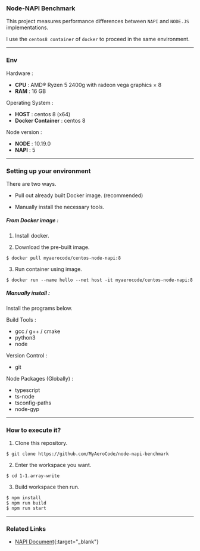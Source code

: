 ### Node-NAPI Benchmark

This project measures performance differences between `NAPI` and `NODE.JS` implementations.

I use the `centos8 container`  of `docker` to proceed in the same environment.

---

### Env

Hardware : 

- **CPU** : AMD® Ryzen 5 2400g with radeon vega graphics × 8
- **RAM** : 16 GB


Operating System :

- **HOST**   : centos 8 (x64)
- **Docker Container** : centos 8

Node version : 

- **NODE** : 10.19.0
- **NAPI** : 5

---

### Setting up your environment

There are two ways.

- Pull out already built Docker image. (recommended)

- Manually install the necessary tools.

##### From Docker image :

1. Install docker.

2. Download the pre-built image.

```shell
$ docker pull myaerocode/centos-node-napi:8 
```
3. Run container using image.

```shell
$ docker run --name hello --net host -it myaerocode/centos-node-napi:8
```

##### Manually install :

Install the programs below.

Build Tools :

- gcc / g++ / cmake
- python3
- node

Version Control :

- git

Node Packages (Globally) :

- typescript
- ts-node
- tsconfig-paths
- node-gyp

---

### How to execute it?

1. Clone this repository.

```shell
$ git clone https://github.com/MyAeroCode/node-napi-benchmark
```

2. Enter the workspace you want.

```shell
$ cd 1-1.array-write
```

3. Build workspace then run.

```shell
$ npm install
$ npm run build
$ npm run start
```

---

### Related Links

- [NAPI Document](https://github.com/nodejs/node-addon-api/tree/master/doc){:target="_blank"}

